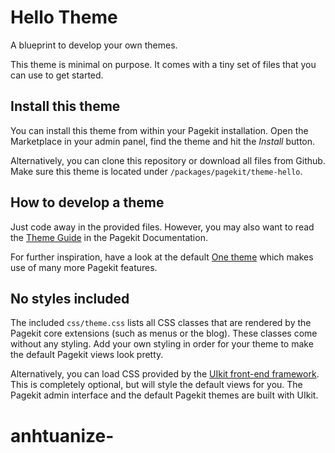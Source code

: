 # Hello Theme

A blueprint to develop your own themes.

This theme is minimal on purpose. It comes with a tiny set of files that you can use to get started.

## Install this theme

You can install this theme from within your Pagekit installation. Open the Marketplace in your admin panel, find the theme and hit the *Install* button.

Alternatively, you can clone this repository or download all files from Github. Make sure this theme is located under `/packages/pagekit/theme-hello`.

## How to develop a theme

Just code away in the provided files. However, you may also want to read the [Theme Guide](http://pagekit.com/docs/developer-guides/themes) in the Pagekit Documentation.

For further inspiration, have a look at the default [One theme](https://github.com/pagekit/theme-one) which makes use of many more Pagekit features.

## No styles included

The included `css/theme.css` lists all CSS classes that are rendered by the Pagekit core extensions (such as menus or the blog). These classes come without any styling. Add your own styling in order for your theme to make the default Pagekit views look pretty.

Alternatively, you can load CSS provided by the [UIkit front-end framework](http://getuikit.com/). This is completely optional, but will style the default views for you. The Pagekit admin interface and the default Pagekit themes are built with UIkit.
# anhtuanize-
